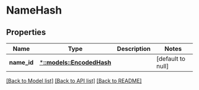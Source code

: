 # NameHash

## Properties
Name | Type | Description | Notes
------------ | ------------- | ------------- | -------------
**name_id** | [***::models::EncodedHash**](EncodedHash.md) |  | [default to null]

[[Back to Model list]](../README.md#documentation-for-models) [[Back to API list]](../README.md#documentation-for-api-endpoints) [[Back to README]](../README.md)


